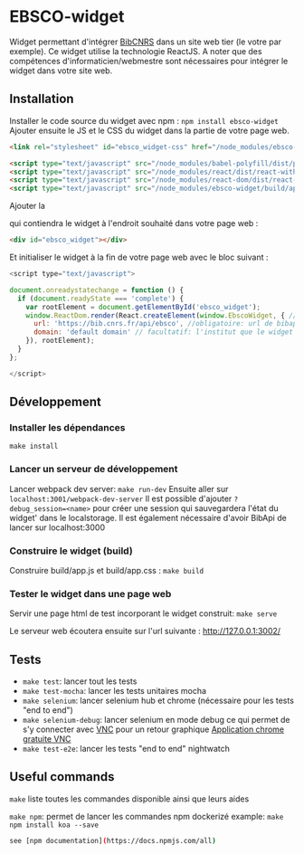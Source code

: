 # EBSCO-widget

Widget permettant d'intégrer [BibCNRS](https://bib.cnrs.fr) dans un site web tier (le votre par exemple). Ce widget utilise la technologie ReactJS. A noter que des compétences d'informaticien/webmestre sont nécessaires pour intégrer le widget dans votre site web.

## Installation
Installer le code source du widget avec npm : `npm install ebsco-widget`
Ajouter ensuite le JS et le CSS du widget dans la partie <head> de votre page web.
```html
<link rel="stylesheet" id="ebsco_widget-css" href="/node_modules/ebsco-widget/build/app.css?ver=0.13.1" type="text/css" media="all">

<script type="text/javascript" src="/node_modules/babel-polyfill/dist/polyfill.js?ver=6.16.0"></script>
<script type="text/javascript" src="/node_modules/react/dist/react-with-addons.js?ver=15.3.2"></script>
<script type="text/javascript" src="/node_modules/react-dom/dist/react-dom.js?ver=15.3.2"></script>
<script type="text/javascript" src="/node_modules/ebsco-widget/build/app.js?ver=0.13.1"></script>
```

Ajouter la <div> qui contiendra le widget à l'endroit souhaité dans votre page web :
```html
<div id="ebsco_widget"></div>
```
Et initialiser le widget à la fin de votre page web avec le bloc suivant :
```js
<script type="text/javascript">

document.onreadystatechange = function () {
  if (document.readyState === 'complete') {
    var rootElement = document.getElementById('ebsco_widget');
    window.ReactDom.render(React.createElement(window.EbscoWidget, { // options
      url: 'https://bib.cnrs.fr/api/ebsco', //obligatoire: url de bibapi
      domain: 'default domain' // facultatif: l'institut que le widget utlisera par défaut si disponible
    }), rootElement);
  }
};

</script>
```

## Développement

### Installer les dépendances
    make install
### Lancer un serveur de développement
Lancer webpack dev server: `make run-dev`
Ensuite aller sur `localhost:3001/webpack-dev-server`
Il est possible d'ajouter `?debug_session=<name>` pour créer une session qui sauvegardera l'état du widget' dans le localstorage.
Il est également  nécessaire d'avoir BibApi de lancer sur  localhost:3000

### Construire le widget (build)
Construire build/app.js et build/app.css : `make build`

### Tester le widget dans une page web

Servir une page html de test incorporant le widget construit: `make serve`

Le serveur web écoutera ensuite sur l'url suivante : http://127.0.0.1:3002/

## Tests

- `make test`: lancer tout les tests
- `make test-mocha`: lancer les tests unitaires mocha
- `make selenium`: lancer selenium hub et chrome (nécessaire pour les tests "end to end")
- `make selenium-debug`: lancer selenium en mode debug ce qui permet de s'y connecter avec [VNC](https://www.realvnc.com/products/vnc/) pour un retour graphique
  [Application chrome gratuite VNC](https://chrome.google.com/webstore/detail/vnc%C2%AE-viewer-for-google-ch/iabmpiboiopbgfabjmgeedhcmjenhbla?hl=en)
- `make test-e2e`: lancer les tests "end to end" nightwatch

## Useful commands

`make` liste toutes les commandes disponible ainsi que leurs aides

`make npm`: permet de lancer les commandes npm dockerizé
example: `make npm install koa --save`

```sh
see [npm documentation](https://docs.npmjs.com/all)
```
